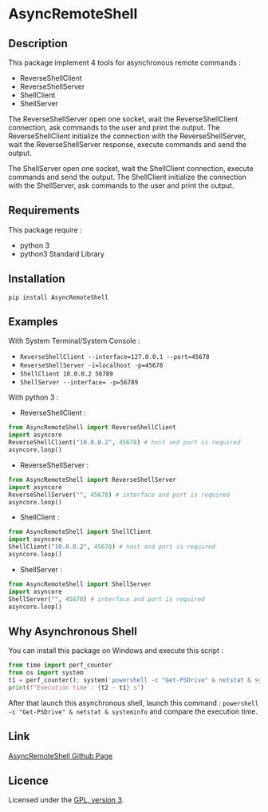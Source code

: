 # AsyncRemoteShell

## Description
This package implement 4 tools for asynchronous remote commands :
- ReverseShellClient
- ReverseShellServer
- ShellClient
- ShellServer

The ReverseShellServer open one socket, wait the ReverseShellClient connection, ask commands to the user and print the output.
The ReverseShellClient initialize the connection with the ReverseShellServer, wait the ReverseShellServer response, execute commands and send the output.

The ShellServer open one socket, wait the ShellClient connection, execute commands and send the output.
The ShellClient initialize the connection with the ShellServer, ask commands to the user and print the output.

## Requirements
This package require :
- python 3
- python3 Standard Library

## Installation
```
pip install AsyncRemoteShell
```

## Examples
With System Terminal/System Console :
- ` ReverseShellClient --interface=127.0.0.1 --port=45678 `
- ` ReverseShellServer -i=localhost -p=45678 `
- ` ShellClient 10.0.0.2 56789 `
- ` ShellServer --interface= -p=56789 `

With python 3 :
- ReverseShellClient : 
```python
from AsyncRemoteShell import ReverseShellClient
import asyncore
ReverseShellClient("10.0.0.2", 45678) # host and port is required
asyncore.loop()
```
- ReverseShellServer : 
```python
from AsyncRemoteShell import ReverseShellServer
import asyncore
ReverseShellServer("", 45678) # interface and port is required
asyncore.loop()
```
- ShellClient : 
```python 
from AsyncRemoteShell import ShellClient
import asyncore
ShellClient("10.0.0.2", 45678) # host and port is required
asyncore.loop()
```
- ShellServer : 
```python 
from AsyncRemoteShell import ShellServer
import asyncore
ShellServer("", 45678) # interface and port is required
asyncore.loop()
```

## Why Asynchronous Shell
You can install this package on Windows and execute this script :
```python
from time import perf_counter
from os import system
t1 = perf_counter(); system('powershell -c "Get-PSDrive" & netstat & systeminfo'); t2 = perf_counter()
print(f"Execution time : {t2 - t1} s")
```

After that launch this asynchronous shell, launch this command : ` powershell -c "Get-PSDrive" & netstat & systeminfo ` and compare the execution time.

## Link
[AsyncRemoteShell Github Page](https://github.com/mauricelambert/Asynchronous-Remote-Shell)

## Licence
Licensed under the [GPL, version 3](https://www.gnu.org/licenses/).
